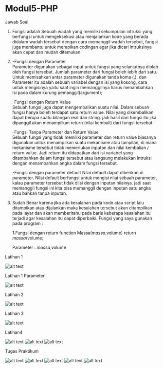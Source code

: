 # Modul5-PHP
Jawab Soal
1. Fungsi adalah Sebuah wadah yang memiliki sekumpulan intruksi yang berfungsi untuk 
   mengeksekusi atau menjalankan kode yang berada didalam wadah tersebut dengan cara 
   memanggil wadah tersebut, fungsi juga membantu untuk merapikan codingan agar jika 
   dicari intruksinya akan cepat dan mudah ditemukan
   
2. -Fungsi dengan Parameter  
    Parameter digunakan sebagai input untuk fungsi yang selanjutnya diolah oleh fungsi 
    tersebut. Jumlah parameter dari fungsi boleh lebih dari satu. Untuk memisahkan antar 
    parameter digunakan tanda koma (,), dan Parameter itu adalah sebuah variabel dengan 
    isi yang kosong, cara untuk mengisinya yaitu saat ingin memanggilnya harus menambahkan
    isi pada dalam kurung pemanggil(argument);
    
   -Fungsi dengan Return Value  
    Sebuah fungsi juga dapat mengembalikan suatu nilai. Dalam sebuah fungsi hanya boleh terdapat 
    satu return value. Nilai yang dikembalikan dapat berupa suatu bilangan real dan string.
    jadi hasil dari fungsi itu jika dipanggil akan menampilkan return (nilai kembali) dari fungsi
    tersebut.
    
   -Fungsi Tanpa Parameter dan Return Value  
    Sebuah fungsi yang tidak memiliki parameter dan return value biasanya digunakan untuk menampilkan 
    suatu mekanisme atau tampilan, di mana mekanisme tersebut tidak memerlukan inputan dan 
    nilai kembalian / return value. Jadi return itu didapatkan dari isi variabel yang ditambahkan dalam
    fungsi tersebut atau langsung melakukan intruksi dengan menambahkan angka dalam fungsi tersebut. 
    
   -Fungsi dengan parameter default 
    Nilai default dapat diberikan di parameter. Nilai default berfungsi untuk mengisi nilai sebuah parameter, 
    kalau parameter tersebut tidak diisi dengan inputan nilainya. jadi saat memanggil fungsi ini kita bisa memanggil
    dengan inputan satu angka atau bahkan tanpa inputan.
   
3.  Sudah Benar karena jika ada kesalahan pada kode atau script lalu ditampikan atau dijalankan maka kesalahan tersebut
    akan ditampilkan pada layar dan akan memberitahu pada baris keberapa kesalahan itu terjadi agar kesalahan itu dapat
    diperbaiki.
    Fungsi yang saya gunakan pada program :
    
    1.Fungsi dengan return
    function Massa($massa,$volume)
    	return $massa/$volume;
	
	Parameter : $massa,$volume






Latihan 1

![alt text](https://github.com/GhufronAndriansyah/Modul5-PHP/blob/master/Latihan1.png)

Latihan 1 Parameter

![alt text](https://github.com/GhufronAndriansyah/Modul5-PHP/blob/master/Latihan1Parameter.png)

Latihan 2

![alt text](https://github.com/GhufronAndriansyah/Modul5-PHP/blob/master/Latihan2.png)

Latihan 3

![alt text](https://github.com/GhufronAndriansyah/Modul5-PHP/blob/master/Latihan3.png)

Latihan4

![alt text](https://github.com/GhufronAndriansyah/Modul5-PHP/blob/master/Latihan4(1).png)
![alt text](https://github.com/GhufronAndriansyah/Modul5-PHP/blob/master/Latihan4(2).png)
![alt text](https://github.com/GhufronAndriansyah/Modul5-PHP/blob/master/Latihan4(3).png)

Tugas Praktikum

![alt text](https://github.com/GhufronAndriansyah/Modul5-PHP/blob/master/TugasPraktikum(1).png)
![alt text](https://github.com/GhufronAndriansyah/Modul5-PHP/blob/master/TugasPraktikum(2).png)
![alt text](https://github.com/GhufronAndriansyah/Modul5-PHP/blob/master/TugasPraktikum(3).png)
![alt text](https://github.com/GhufronAndriansyah/Modul5-PHP/blob/master/TugasPraktikum(4).png)
![alt text](https://github.com/GhufronAndriansyah/Modul5-PHP/blob/master/TugasPraktikum(5).png)
